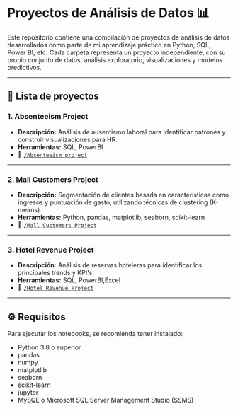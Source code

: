# Proyectos de Análisis de Datos 📊

Este repositorio contiene una compilación de proyectos de análisis de datos desarrollados como parte de mi aprendizaje práctico en Python, SQL, Power BI, etc. Cada carpeta representa un proyecto independiente, con su propio conjunto de datos, análisis exploratorio, visualizaciones y modelos predictivos.

---

## 📁 Lista de proyectos

### 1. Absenteeism Project
- **Descripción:** Análisis de ausentismo laboral para identificar patrones y construir visualizaciones para HR.
- **Herramientas:** SQL, PowerBI
- 📂 [`/Absenteeism project`](./Absenteeism%20project)

---

### 2. Mall Customers Project
- **Descripción:** Segmentación de clientes basada en características como ingresos y puntuación de gasto, utilizando técnicas de clustering (K-means).
- **Herramientas:** Python, pandas, matplotlib, seaborn, scikit-learn
- 📂 [`/Mall Customers Project`](./Mall%20Customers%20Project)

---

### 3. Hotel Revenue Project
- **Descripción:** Análisis de reservas hoteleras para identificar los principales trends y KPI's.
- **Herramientas:** SQL, PowerBI,Excel
- 📂 [`/Hotel Revenue Project`](./Hotel%20Revenue%20Project)

---

## ⚙️ Requisitos

Para ejecutar los notebooks, se recomienda tener instalado:

- Python 3.8 o superior
- pandas
- numpy
- matplotlib
- seaborn
- scikit-learn
- jupyter
- MySQL o Microsoft SQL Server Management Studio (SSMS)
